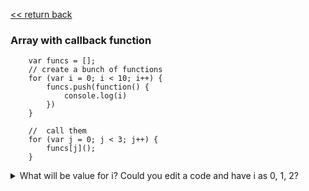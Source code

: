 [<< return back](https://github.com/julia-dizhak/code-examples/edit/master/README.md)

### Array with callback function
```
    var funcs = [];
    // create a bunch of functions
    for (var i = 0; i < 10; i++) {
        funcs.push(function() {
            console.log(i)
        })
    }

    //  call them
    for (var j = 0; j < 3; j++) {
        funcs[j]();
    }
 ```
<details>
    <summary>
        What will be value for i?
        Could you edit a code and have i as 0, 1, 2?
    </summary>
    The array funcs has a push callback function.
    funcs[j]() will call this function to print the i in the console.
    function() { console.log(i) } is an expression which evaluates to a value that is function that logs i.
    funcs.push is a function that adds a value to an array.
    Putting () after a function will call that function.
    In this case closure would be created and i always would be last iteration in array, so i=10. 
    You can use let, that's why each iteration new variable i would be created.
    
    ```
        ...
        for (let i = 0; i < 10; i++) {
            funcs.push(function() {
                console.log(i)
            })
        }
        ...
    ```
</details>
